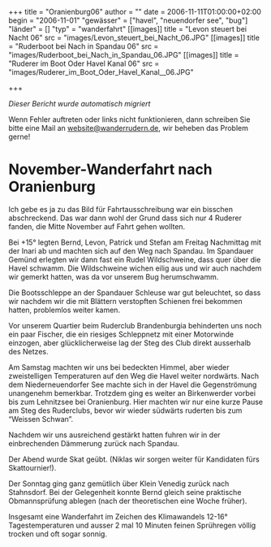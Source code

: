 +++
title = "Oranienburg06"
author = ""
date = 2006-11-11T01:00:00+02:00
begin = "2006-11-01"
"gewässer" = ["havel", "neuendorfer see", "bug"]
"länder" = []
"typ" = "wanderfahrt"
[[images]]
title = "Levon steuert bei Nacht 06"
src = "images/Levon_steuert_bei_Nacht_06.JPG"
[[images]]
title = "Ruderboot bei Nach in Spandau 06"
src = "images/Ruderboot_bei_Nach_in_Spandau_06.JPG"
[[images]]
title = "Ruderer im Boot Oder Havel Kanal  06"
src = "images/Ruderer_im_Boot_Oder_Havel_Kanal__06.JPG"

+++


*Dieser Bericht wurde automatisch migriert*

Wenn Fehler auftreten oder links nicht funktionieren, dann schreiben Sie bitte eine Mail an website@wanderrudern.de, wir beheben das Problem gerne!



# November-Wanderfahrt nach Oranienburg


Ich gebe es ja zu das Bild für Fahrtausschreibung war ein bisschen abschreckend. Das war dann wohl der Grund dass sich nur 4 Ruderer fanden, die Mitte November auf Fahrt gehen wollten.

Bei +15° legten Bernd, Levon, Patrick und Stefan am Freitag Nachmittag mit der Inari ab und machten sich auf den Weg nach Spandau. Im Spandauer Gemünd erlegten wir dann fast ein Rudel Wildschweine, dass quer über die Havel schwamm. Die Wildschweine wichen eilig aus und wir auch nachdem wir gemerkt hatten, was da vor unserem Bug herumschwamm.

Die Bootsschleppe an der Spandauer Schleuse war gut beleuchtet, so dass wir nachdem wir die mit Blättern verstopften Schienen frei bekommen hatten, problemlos weiter kamen.

Vor unserem Quartier beim Ruderclub Brandenburgia behinderten uns noch ein paar Fischer, die ein riesiges Schleppnetz mit einer Motorwinde einzogen, aber glücklicherweise lag der Steg des Club direkt ausserhalb des Netzes.

Am Samstag machten wir uns bei bedeckten Himmel, aber wieder zweistelligen Temperaturen auf den Weg die Havel weiter nordwärts. Nach dem Niederneuendorfer See machte sich in der Havel die Gegenströmung unangenehm bemerkbar. Trotzdem ging es weiter an Birkenwerder vorbei bis zum Lehnitzsee bei Oranienburg. Hier machten wir nur eine kurze Pause am Steg des Ruderclubs, bevor wir wieder südwärts ruderten bis zum “Weissen Schwan”.

Nachdem wir uns ausreichend gestärkt hatten fuhren wir in der einbrechenden Dämmerung zurück nach Spandau.

Der Abend wurde Skat geübt. (Niklas wir sorgen weiter für Kandidaten fürs Skattournier!).

Der Sonntag ging ganz gemütlich über Klein Venedig zurück nach Stahnsdorf. Bei der Gelegenheit konnte Bernd gleich seine praktische Obmannsprüfung ablegen (nach der theoretischen eine Woche früher).

Insgesamt eine Wanderfahrt im Zeichen des Klimawandels 12-16° Tagestemperaturen und ausser 2 mal 10 Minuten feinen Sprühregen völlig trocken und oft sogar sonnig.
